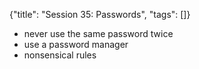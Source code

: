 {"title": "Session 35: Passwords", "tags": []}

* never use the same password twice
* use a password manager
* nonsensical rules

